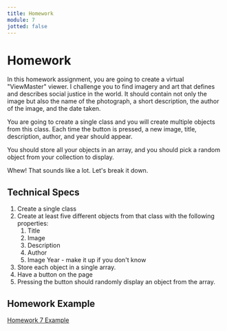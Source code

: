 ```yaml
---
title: Homework
module: 7
jotted: false
---
```


# Homework

In this homework assignment, you are going to create a virtual "ViewMaster" viewer.  I challenge you to find imagery and art that defines and describes social justice in the world. It should contain not only the image but also the name of the photograph, a short description, the author of the image, and the date taken.  

You are going to create a single class and you will create multiple objects from this class.  Each time the button is pressed, a new image, title, description, author, and year should appear.  

You should store all your objects in an array, and you should pick a random object from your collection to display.

Whew! That sounds like a lot. Let's break it down.

## Technical Specs

1. Create a single class
2. Create at least five different objects from that class with the following properties:
   1. Title
   2. Image
   3. Description
   4. Author
   5. Image Year - make it up if you don't know
3. Store each object in a single array.
4. Have a button on the page
5. Pressing the button should randomly display an object from the array.

## Homework Example

[Homework 7 Example](https://github.com/Montana-Media-Arts/441-WebTech-Spring2021-Examples/tree/master/Week%207)
